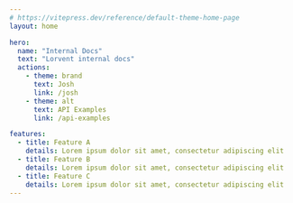 ```yaml
---
# https://vitepress.dev/reference/default-theme-home-page
layout: home

hero:
  name: "Internal Docs"
  text: "Lorvent internal docs"
  actions:
    - theme: brand
      text: Josh
      link: /josh
    - theme: alt
      text: API Examples
      link: /api-examples

features:
  - title: Feature A
    details: Lorem ipsum dolor sit amet, consectetur adipiscing elit
  - title: Feature B
    details: Lorem ipsum dolor sit amet, consectetur adipiscing elit
  - title: Feature C
    details: Lorem ipsum dolor sit amet, consectetur adipiscing elit
---
```


